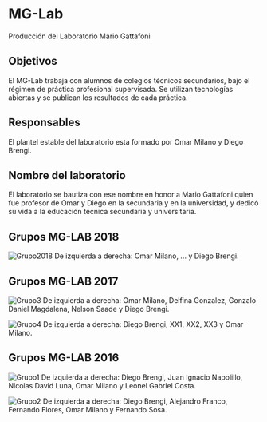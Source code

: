 # MG-Lab
Producción del Laboratorio Mario Gattafoni

## Objetivos ##
El MG-Lab trabaja con alumnos de colegios técnicos secundarios, bajo
el régimen de práctica profesional supervisada.
Se utilizan tecnologías abiertas y se publican los resultados de cada
práctica.

## Responsables ##
El plantel estable del laboratorio esta formado por Omar Milano y Diego Brengi.

## Nombre del laboratorio ##
El laboratorio se bautiza con ese nombre en honor a Mario Gattafoni quien fue profesor
de Omar y Diego en la secundaria y en la universidad, y dedicó su vida a 
la educación técnica secundaria y universitaria.

## Grupos MG-LAB 2018


![Grupo2018]( https://raw.githubusercontent.com/brengi/MG-Lab/master/doc/fotos_grupales/MGLAB_Grupo2018b.jpg  "Grupo 2018")
De izquierda a derecha: Omar Milano, ... y Diego Brengi.


## Grupos MG-LAB 2017


![Grupo3]( https://raw.githubusercontent.com/brengi/MG-Lab/master/doc/fotos_grupales/MGLAB_Grupo3.jpg  "Grupo 3")
De izquierda a derecha: Omar Milano, Delfina Gonzalez, Gonzalo Daniel Magdalena, Nelson Saade y Diego Brengi.

![Grupo4]( https://raw.githubusercontent.com/brengi/MG-Lab/master/doc/fotos_grupales/MGLAB_Grupo4_2017B.jpg "Grupo 4")
De izquierda a derecha: Diego Brengi, XX1, XX2, XX3 y Omar Milano.



## Grupos MG-LAB 2016

![Grupo1]( https://raw.githubusercontent.com/brengi/MG-Lab/master/doc/fotos_grupales/MGLAB_Grupo1.jpg  "Grupo 1")
De izquierda a derecha: Diego Brengi, Juan Ignacio
Napolillo, Nicolas David Luna, Omar Milano y Leonel Gabriel Costa.

![Grupo2]( https://raw.githubusercontent.com/brengi/MG-Lab/master/doc/fotos_grupales/MGLAB_Grupo2.jpg  "Grupo 2")
De izquierda a derecha: Diego Brengi, Alejandro Franco, Fernando Flores, Omar Milano y Fernando Sosa.



